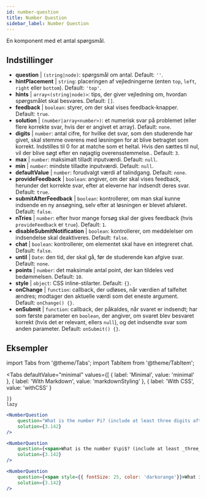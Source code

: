 ```yaml
---
id: number-question 
title: Number Question
sidebar_label: Number Question
---
```


En komponent med et antal spørgsmål.

## Indstillinger

* __question__ | `(string|node)`: spørgsmål om antal. Default: `''`.
* __hintPlacement__ | `string`: placeringen af vejledningerne (enten `top`, `left`, `right` eller `bottom`). Default: `'top'`.
* __hints__ | `array<(string|node)>`: tips, der giver vejledning om, hvordan spørgsmålet skal besvares. Default: `[]`.
* __feedback__ | `boolean`: styrer, om der skal vises feedback-knapper. Default: `true`.
* __solution__ | `(number|array<number>)`: et numerisk svar på problemet (eller flere korrekte svar, hvis der er angivet et array). Default: `none`.
* __digits__ | `number`: antal cifre, for hvilke det svar, som den studerende har givet, skal stemme overens med løsningen for at blive betragtet som korrekt. Indstilles til 0 for at matche som et heltal. Hvis den sættes til nul, vil der blive søgt efter en nøjagtig overensstemmelse.. Default: `3`.
* __max__ | `number`: maksimalt tilladt inputværdi. Default: `null`.
* __min__ | `number`: mindste tilladte inputværdi. Default: `null`.
* __defaultValue__ | `number`: forudvalgt værdi af talindgang. Default: `none`.
* __provideFeedback__ | `boolean`: angiver, om der skal vises feedback, herunder det korrekte svar, efter at eleverne har indsendt deres svar. Default: `true`.
* __submitAfterFeedback__ | `boolean`: kontrollerer, om man skal kunne indsende en ny ansøgning, selv efter at løsningen er blevet afsløret. Default: `false`.
* __nTries__ | `number`: efter hvor mange forsøg skal der gives feedback (hvis `provideFeedback` er `true`). Default: `1`.
* __disableSubmitNotification__ | `boolean`: kontrollerer, om meddelelser om indsendelse skal deaktiveres. Default: `false`.
* __chat__ | `boolean`: kontrollerer, om elementet skal have en integreret chat. Default: `false`.
* __until__ | `Date`: den tid, der skal gå, før de studerende kan afgive svar. Default: `none`.
* __points__ | `number`: det maksimale antal point, der kan tildeles ved bedømmelsen. Default: `10`.
* __style__ | `object`: CSS inline-stilarter. Default: `{}`.
* __onChange__ | `function`: callback, der udløses, når værdien af talfeltet ændres; modtager den aktuelle værdi som det eneste argument. Default: `onChange() {}`.
* __onSubmit__ | `function`: callback, der påkaldes, når svaret er indsendt; har som første parameter en `boolean`, der angiver, om svaret blev besvaret korrekt (hvis det er relevant, ellers `null`), og det indsendte svar som anden parameter. Default: `onSubmit() {}`.


## Eksempler

import Tabs from '@theme/Tabs';
import TabItem from '@theme/TabItem';

<Tabs
    defaultValue="minimal"
    values={[
        { label: 'Minimal', value: 'minimal' },
        { label: 'With Markdown', value: 'markdownStyling' },
        { label: 'With CSS', value: 'withCSS' }
        
    ]}
    lazy
>

<TabItem value="minimal">

```jsx live
<NumberQuestion
    question="What is the number Pi? (include at least three digits after the decimal point)"
    solution={3.142}
/>
```
</TabItem>

<TabItem value="markdownStyling">

```jsx live
<NumberQuestion
    question={<span>What is the number $\pi$? (include at least _three_ digits after the decimal point)</span>}
    solution={3.142}
/>
```
</TabItem>

<TabItem value="withCSS">

```jsx live
<NumberQuestion
    question={<span style={{ fontSize: 25, color: 'darkorange'}}>What is the number PI - three digits after the period</span>}
    solution={3.142}
/>
```
</TabItem>

</Tabs>

